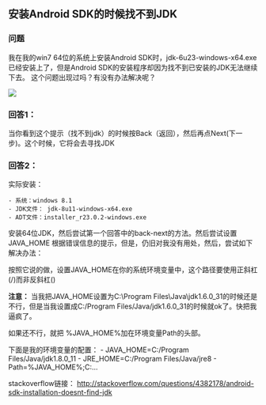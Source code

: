 ## 安装Android SDK的时候找不到JDK

### 问题
我在我的win7 64位的系统上安装Android SDK时，jdk-6u23-windows-x64.exe已经安装上了，但是Android SDK的安装程序却因为找不到已安装的JDK无法继续下去。
这个问题出现过吗？有没有办法解决呢？

![](http://ww2.sinaimg.cn/large/0060lm7Tgw1f72ny3m6oaj30ds0a0gmi.jpg)

### 回答1：
当你看到这个提示（找不到jdk）的时候按Back（返回），然后再点Next(下一步)。这个时候，它将会去寻找JDK

### 回答2：
实际安装：

	- 系统：windows 8.1
	- JDK文件： jdk-8u11-windows-x64.exe
	- ADT文件：installer_r23.0.2-windows.exe
安装64位JDK，然后尝试第一个回答中的back-next的方法。然后尝试设置JAVA_HOME 根据错误信息的提示，但是，仍旧对我没有用处，然后，尝试如下解决办法：

按照它说的做，设置JAVA_HOME在你的系统环境变量中，这个路径要使用正斜杠(/)而非反斜杠(\)

**注意：**
当我把JAVA_HOME设置为C:\Program Files\Java\jdk1.6.0_31的时候还是不行，但是当我设置成C:/Program Files/Java/jdk1.6.0_31的时候就ok了。快把我逼疯了。

如果还不行，就把 %JAVA_HOME%加在环境变量Path的头部。

下面是我的环境变量的配置：
	- JAVA_HOME=C:/Program Files/Java/jdk1.8.0_11
	- JRE_HOME=C:/Program Files/Java/jre8
	- Path=%JAVA_HOME%;C:...

stackoverflow链接：
http://stackoverflow.com/questions/4382178/android-sdk-installation-doesnt-find-jdk